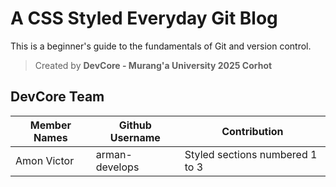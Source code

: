 # A CSS Styled Everyday Git Blog

This is a beginner's guide to the fundamentals of Git and version control.

>Created by **DevCore - Murang'a University 2025 Corhot**

## DevCore Team
| Member Names | Github Username | Contribution |
|--------------|-----------------|--------------|
| Amon Victor   | arman-develops   | Styled sections numbered 1 to 3 |

